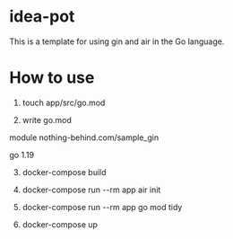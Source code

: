 # idea-pot

This is a template for using gin and air in the Go language.

# How to use

1. touch app/src/go.mod

2. write go.mod 

module nothing-behind.com/sample_gin

go 1.19
 
3. docker-compose build

4. docker-compose run --rm app air init

5. docker-compose run --rm app go mod tidy

6. docker-compose up